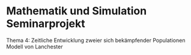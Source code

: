 # Mathematik und Simulation Seminarprojekt 
Thema 4:
Zeitliche Entwicklung zweier sich bekämpfender Populationen
Modell von Lanchester
